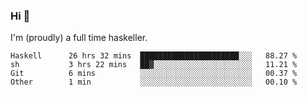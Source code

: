 ### Hi 👋

I'm (proudly) a full time haskeller.

<!--START_SECTION:waka-->

```text
Haskell      26 hrs 32 mins  ██████████████████████░░░   88.27 %
sh           3 hrs 22 mins   ██▓░░░░░░░░░░░░░░░░░░░░░░   11.21 %
Git          6 mins          ░░░░░░░░░░░░░░░░░░░░░░░░░   00.37 %
Other        1 min           ░░░░░░░░░░░░░░░░░░░░░░░░░   00.10 %
```

<!--END_SECTION:waka-->
